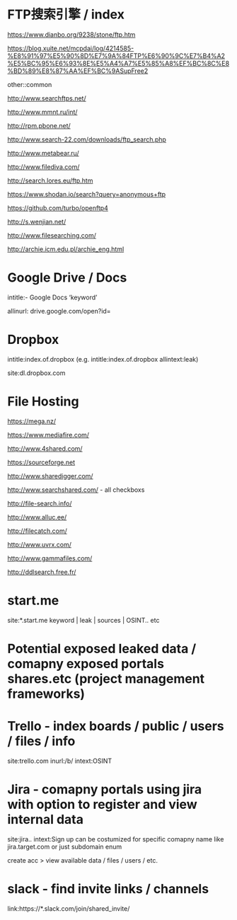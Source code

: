 # FTP搜索引擎 / index

https://www.dianbo.org/9238/stone/ftp.htm 

https://blog.xuite.net/mcpdai/log/4214585-%E8%91%97%E5%90%8D%E7%9A%84FTP%E6%90%9C%E7%B4%A2%E5%BC%95%E6%93%8E%E5%A4%A7%E5%85%A8%EF%BC%8C%E8%BD%89%E8%87%AA%EF%BC%9ASupFree2


other::common

http://www.searchftps.net/

http://www.mmnt.ru/int/

http://rpm.pbone.net/

http://www.search-22.com/downloads/ftp_search.php

http://www.metabear.ru/

http://www.filediva.com/

http://search.lores.eu/ftp.htm 

https://www.shodan.io/search?query=anonymous+ftp 

https://github.com/turbo/openftp4

http://s.wenjian.net/ 

http://www.filesearching.com/

http://archie.icm.edu.pl/archie_eng.html

# Google Drive / Docs

intitle:- Google Docs ‘keyword’

allinurl: drive.google.com/open?id=

# Dropbox

intitle:index.of.dropbox  (e.g. intitle:index.of.dropbox allintext:leak) 

site:dl.dropbox.com


# File Hosting 
https://mega.nz/

https://www.mediafire.com/

http://www.4shared.com/

https://sourceforge.net

http://www.sharedigger.com/

http://www.searchshared.com/  - all checkboxs

http://file-search.info/

http://www.alluc.ee/

http://filecatch.com/

http://www.uvrx.com/

http://www.gammafiles.com/

http://ddlsearch.free.fr/


# start.me 

site:*.start.me keyword | leak | sources | OSINT.. etc 

# Potential exposed leaked data / comapny exposed portals shares.etc (project management frameworks) 

# Trello - index boards / public / users / files / info 
site:trello.com inurl:/b/ intext:OSINT 

# Jira - comapny portals using jira with option to register and view internal data 

site:jira.*.* intext:Sign up 
can be costumized for specific comapny name like jira.target.com or just subdomain enum 

create acc >  view available data / files / users / etc. 

# slack - find invite links / channels 

link:https://*.slack.com/join/shared_invite/ 





